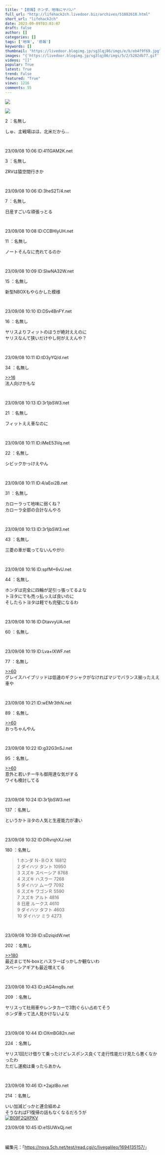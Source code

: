 ```yaml
---
title: "【悲報】ホンダ、地味にヤバい"
full_url: "http://lifehack2ch.livedoor.biz/archives/51882618.html"
short_url: "lifehack2ch"
date: 2023-09-09T03:03:07
draft: false
author: []
categories: []
tags: ['地味', '悲報']
keywords: []
thumbnail: "https://livedoor.blogimg.jp/sg3lqj86/imgs/e/b/eb4f9f69.jpg"
images: "{'https://livedoor.blogimg.jp/sg3lqj86/imgs/5/2/5282db77.gif', 'https://images-na.ssl-images-amazon.com/images/I/71KrK6eNnfL._SS250_.jpg', 'https://parts.blog.livedoor.jp/img/comment2/face_01.svg', 'https://images-na.ssl-images-amazon.com/images/I/61K3cRPSE7L._SS250_.jpg', 'https://livedoor.blogimg.jp/sg3lqj86/imgs/9/a/9a46b3d2.png', 'http://rc5.i2i.jp/bin/img/i2i_pr1.gif', 'https://m.media-amazon.com/images/I/51W-Rx2rAQL._SL500_._SL300_.jpg', 'https://parts.blog.livedoor.jp/img/comment2/face_02.svg', 'https://parts.blog.livedoor.jp/img/comment2/face_04.svg', 'https://images-na.ssl-images-amazon.com/images/I/613RBXWHP9L._SS250_.jpg', 'https://m.media-amazon.com/images/I/41OhCjOuihL._SL500_._SL300_.jpg', 'https://livedoor.blogimg.jp/sg3lqj86/imgs/e/b/eb4f9f69.jpg', 'https://parts.blog.livedoor.jp/img/usr/cmn/logo_blog_premium.png?v=20230905', 'https://t.blog.livedoor.jp/u.gif', 'https://m.media-amazon.com/images/I/31-FPkw0BkL._SL500_._SL300_.jpg', 'https://livedoor.blogimg.jp/sg3lqj86/imgs/a/6/a6f3963e.png', 'https://parts.blog.livedoor.jp/img/comment2/face_03.svg', 'http://rc5.i2i.jp/bin/img/i2i_pr2.gif', 'https://m.media-amazon.com/images/I/415PC1l95GL._SL500_._SL300_.jpg', 'https://b.st-hatena.com/images/entry-button/button-only.gif', 'https://m.media-amazon.com/images/I/51BJxDY1DiL._SL500_.jpg', 'https://parts.blog.livedoor.jp/img/comment2/face_05.svg', 'https://parts.blog.livedoor.jp/img/usr/default_2012/common/icon_facemark.png'}"
videos: "[]"
popular: True
latest: True
trend: False
featured: "True"
views: 1216
comments: 55
---
```


![](https://livedoor.blogimg.jp/sg3lqj86/imgs/e/b/eb4f9f69.jpg)

![]([])

<div><p class='t_name'>2 ：名無し</p> <p class='r2'>しゅ、主戦場はほ、北米だから… </p><br><p>23/09/08 10:06 ID:411GAM2K.net</p> <p class='t_name'>3 ：名無し</p> <p class='r4'>ZRVは猿空間行きか </p><br><p>23/09/08 10:06 ID:3heS2T/4.net</p> <p class='t_name'>7 ：名無し</p> <p class='r4'>日産すごいな頑張っとる </p><br><p>23/09/08 10:08 ID:CCBHIyUH.net</p> <p class='t_name'>11 ：名無し</p> <p class='r4'>ノートそんなに売れてるのか </p><br><p>23/09/08 10:09 ID:SIwNA32W.net</p> <p class='t_name'>15 ：名無し</p> <p class='r4'>新型NBOXもやらかした模様 </p><br><p>23/09/08 10:10 ID:DSv4BnFY.net</p> <p class='t_name'>16 ：名無し</p> <p class='r1'>ヤリスよりフィットのほうが絶対ええのに <br> ヤリスなんて狭いだけやし何がええんや？ </p><br><p>23/09/08 10:11 ID:tD3yYQ/d.net</p> <p class='t_name_res'>34 ：名無し</p> <p class='r4'><a href='#res_16'>>>16</a> <br> 法人向けかもな </p><br><p>23/09/08 10:13 ID:3r1jbSW3.net</p> <p class='t_name'>21 ：名無し</p> <p class='r4'>フィットええ車なのに </p><br><p>23/09/08 10:11 ID:iMeE53Vq.net</p> <p class='t_name'>22 ：名無し</p> <p class='r4'>シビックかっけえやん </p><br><p>23/09/08 10:11 ID:4/aEoi2B.net</p> <p class='t_name'>31 ：名無し</p> <p class='r4'>カローラって地味に弱くね？ <br> カローラ全部の合計なんやろ </p><br><p>23/09/08 10:13 ID:3r1jbSW3.net</p> <p class='t_name'>43 ：名無し</p> <p class='r4'>三菱の車が載ってないんやが🙄 </p><br><p>23/09/08 10:16 ID:spfM+6vU.net</p> <p class='t_name'>44 ：名無し</p> <p class='r4'>ホンダは完全に四輪が足引っ張ってるよな <br> トヨタにでも売っ払っえば良いのに <br> そしたらトヨタは軽でも完璧になるわ </p><br><p>23/09/08 10:16 ID:DtavvyUA.net</p> <p class='t_name'>60 ：名無し</p> <br><p>23/09/08 10:19 ID:Lva+IXWF.net</p> <p class='t_name_res'>77 ：名無し</p> <p class='r4'><a href='#res_60'>>>60</a> <br> グレイスハイブリッドは低速のギクシャクがなければマジでバランス揃ったええ車や </p><br><p>23/09/08 10:21 ID:wEMr3thN.net</p> <p class='t_name_res'>89 ：名無し</p> <p class='r4'><a href='#res_60'>>>60</a> <br> おっちゃんやん </p><br><p>23/09/08 10:22 ID:g32G3nSJ.net</p> <p class='t_name_res'>95 ：名無し</p> <p class='r4'><a href='#res_60'>>>60</a> <br> 意外と若いチー牛も御用達な気がする <br> ワイも検討してる </p><br><p>23/09/08 10:24 ID:3r1jbSW3.net</p> <p class='t_name'>137 ：名無し</p> <p class='r4'>というかトヨタの人気と生産能力が凄い </p><br><p>23/09/08 10:32 ID:DRvrqhXJ.net</p> <p class='t_name'>180 ：名無し</p> <blockquote class='AAA'>1 ホンダ Ｎ-ＢＯＸ 16812 <br> 2 ダイハツ タント 10950 <br> 3 スズキ スペーシア 8768 <br> 4 スズキ ハスラー 7268 <br> 5 ダイハツ ムーヴ 7092 <br> 6 スズキ ワゴンＲ 5590 <br> 7 スズキ アルト 4816 <br> 8 日産 ルークス 4610 <br> 9 ダイハツ タフト 4603 <br> 10 ダイハツ ミラ 4273 </blockquote><br><p>23/09/08 10:39 ID:sDziqidW.net</p> <p class='t_name_res'>202 ：名無し</p> <p class='r4'><a href='#res_180'>>>180</a> <br> 最近まじでN-boxとハスラーばっかしか観ないわ <br> スペーシアギアも最近増えてる </p><br><p>23/09/08 10:43 ID:zAG4mq9s.net</p> <p class='t_name'>209 ：名無し</p> <p class='r4'>ヤリスって社用車やレンタカーで3割ぐらい占めてそう <br> ホンダ車って法人見かけないよな </p><br><p>23/09/08 10:44 ID:OXmBG82n.net</p> <p class='t_name'>224 ：名無し</p> <p class='r4'>ヤリス1回だけ借りて乗ったけどレスポンス良くて走行性能だけ見たら悪くなかったわ <br> ただし運痴は乗ったらあかん </p><br><p>23/09/08 10:46 ID:+2ajzlBo.net</p> <p class='t_name'>214 ：名無し</p> <p class='r2'>いい加減どっかと連合組めよ <br> そうなればF1復帰の話もなくなるだろうが<br><a href='https://www.amazon.co.jp/dp/B09F2QXPKV/?tag=nishiky24-22' target='_blank'><img src='https://m.media-amazon.com/images/I/51BJxDY1DiL._SL500_.jpg' alt='B09F2QXPKV' border='0'></a> </p><p>23/09/08 10:45 ID:e1SUWxQj.net</p> <br><p class='p_url'>編集元：「<a href='https://nova.5ch.net/test/read.cgi/c/livegalileo/1694135157/' target='_blank'>https://nova.5ch.net/test/read.cgi/c/livegalileo/1694135157/</a>」</p> <br clear='all'></div>